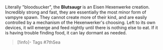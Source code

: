 Literally "bloodsucker", the **Blutsaugr** is an Eisen Hexenwerke creation.  Incredibly strong and fast, they are essentially the most minor form of vampyre spawn.  They cannot create more of their kind, and are easily controlled by a mechanism of the Hexenwerker's choosing.  Left to its own devices, it will emerge and feed nightly until there is nothing else to eat.  If it is having trouble finding food, it can lay dormant as needed.

> [!info]- Tags
> #7thSea 

